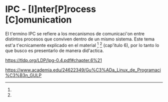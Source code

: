 # IPC - [I]nter[P]rocess [C]omunication

El t'ermino IPC se refiere a los mecanismos de comunicaci'on entre distintos procesos que conviven dentro de un mismo sistema. Este tema est'a t'ecnicamente explicado en el material [^IPC_DOC_EN] [^IPC_DOC_ES] (cap'itulo 6), por lo tanto lo que busco es presentarlo de manera did'actica.

[^IPC_DOC_EN]:
https://tldp.org/LDP/lpg-0.4.pdf#chapter.6%21
[^IPC_DOC_ES]:
https://www.academia.edu/24622349/Gu%C3%ADa_Linux_de_Programaci%C3%B3n_GULP


